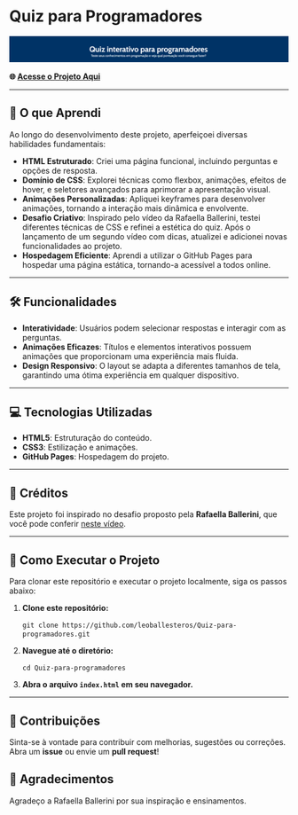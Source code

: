 <h1>Quiz para Programadores</h1>

<img src="https://raw.githubusercontent.com/leoballesteros/Quiz-para-programadores/main/assets/Imagem1.png" alt="Quiz Banner" width="1200"/>

<p><strong>🌐 <a href="https://leoballesteros.github.io/Quiz-para-programadores/">Acesse o Projeto Aqui</a></strong></p>

<hr>

<h2>🎯 O que Aprendi</h2>

<p>Ao longo do desenvolvimento deste projeto, aperfeiçoei diversas habilidades fundamentais:</p>
<ul>
    <li><strong>HTML Estruturado</strong>: Criei uma página funcional, incluindo perguntas e opções de resposta.</li>
    <li><strong>Domínio de CSS</strong>: Explorei técnicas como flexbox, animações, efeitos de hover, e seletores avançados para aprimorar a apresentação visual.</li>
    <li><strong>Animações Personalizadas</strong>: Apliquei keyframes para desenvolver animações, tornando a interação mais dinâmica e envolvente.</li>
    <li><strong>Desafio Criativo</strong>: Inspirado pelo vídeo da Rafaella Ballerini, testei diferentes técnicas de CSS e refinei a estética do quiz. Após o lançamento de um segundo vídeo com dicas, atualizei e adicionei novas funcionalidades ao projeto.</li>
    <li><strong>Hospedagem Eficiente</strong>: Aprendi a utilizar o GitHub Pages para hospedar uma página estática, tornando-a acessível a todos online.</li>
</ul>

<hr>

<h2>🛠 Funcionalidades</h2>
<ul>
    <li><strong>Interatividade</strong>: Usuários podem selecionar respostas e interagir com as perguntas.</li>
    <li><strong>Animações Eficazes</strong>: Títulos e elementos interativos possuem animações que proporcionam uma experiência mais fluida.</li>
    <li><strong>Design Responsivo</strong>: O layout se adapta a diferentes tamanhos de tela, garantindo uma ótima experiência em qualquer dispositivo.</li>
</ul>

<hr>

<h2>💻 Tecnologias Utilizadas</h2>
<ul>
    <li><strong>HTML5</strong>: Estruturação do conteúdo.</li>
    <li><strong>CSS3</strong>: Estilização e animações.</li>
    <li><strong>GitHub Pages</strong>: Hospedagem do projeto.</li>
</ul>

<hr>

<h2>🎥 Créditos</h2>
<p>Este projeto foi inspirado no desafio proposto pela <strong>Rafaella Ballerini</strong>, que você pode conferir <a href="https://www.youtube.com/watch?v=Fhy-5CtVkiM&t=1970s">neste vídeo</a>.</p>

<hr>

<h2>🚀 Como Executar o Projeto</h2>
<p>Para clonar este repositório e executar o projeto localmente, siga os passos abaixo:</p>
<ol>
    <li><strong>Clone este repositório:</strong>
        <pre><code>git clone https://github.com/leoballesteros/Quiz-para-programadores.git</code></pre>
    </li>
    <li><strong>Navegue até o diretório:</strong>
        <pre><code>cd Quiz-para-programadores</code></pre>
    </li>
    <li><strong>Abra o arquivo <code>index.html</code> em seu navegador.</strong></li>
</ol>

<hr>

<h2>🤝 Contribuições</h2>
<p>Sinta-se à vontade para contribuir com melhorias, sugestões ou correções. Abra um <strong>issue</strong> ou envie um <strong>pull request</strong>!</p>

<h2>🌟 Agradecimentos</h2>
<p>Agradeço a Rafaella Ballerini por sua inspiração e ensinamentos.</p>

